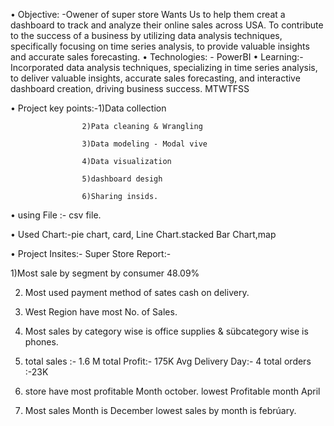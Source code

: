 •	Objective: -Owener of super  store  Wants Us to help them creat a dashboard  to track and analyze their online sales across USA. To contribute to the success of a business by utilizing data analysis techniques, specifically focusing on time series analysis, to provide valuable insights and accurate sales forecasting.
•	Technologies: - PowerBI
•	Learning:-Incorporated data analysis techniques, specializing in time series analysis, to deliver valuable insights, accurate sales forecasting, and interactive dashboard creation, driving business success.
MTWTFSS

•	Project key points:-1)Data collection

                    2)Pata cleaning & Wrangling

                    3)Data modeling - Modal vive

                    4)Data visualization

                    5)dashboard desigh

                    6)Sharing insids.

•	using File :- csv file.

•	Used Chart:-pie chart, card, Line Chart.stacked Bar Chart,map

•	Project Insites:-
Super Store Report:-

1)Most sale by segment by consumer 48.09%

2) Most used payment method of sates cash on delivery.

3) West Region have most No. of Sales.

4) Most sales by category wise is office supplies & sübcategory wise is phones.

5) total sales :- 1.6 M
  total Profit:- 175K
  Avg Delivery Day:- 4
  total orders :-23K

6) store have most profitable Month october.
  lowest Profitable month April

7) Most sales Month is December
  lowest sales by month is febrúary.




